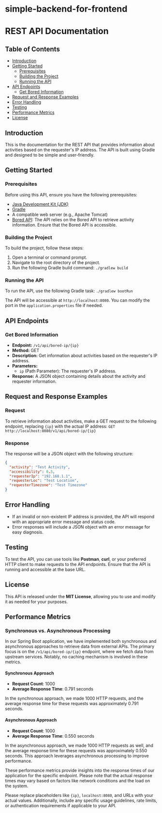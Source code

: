 # simple-backend-for-frontend

# REST API Documentation

## Table of Contents
- [Introduction](#introduction)
- [Getting Started](#getting-started)
    - [Prerequisites](#prerequisites)
    - [Building the Project](#building-the-project)
    - [Running the API](#running-the-api)
- [API Endpoints](#api-endpoints)
    - [Get Bored Information](#get-bored-information)
- [Request and Response Examples](#request-and-response-examples)
- [Error Handling](#error-handling)
- [Testing](#testing)
- [Performance Metrics](#performance-metrics)
- [License](#license)

## Introduction
This is the documentation for the REST API that provides information about activities based on the requester's IP address. The API is built using Gradle and designed to be simple and user-friendly.

## Getting Started
### Prerequisites
Before using this API, ensure you have the following prerequisites:

- [Java Development Kit (JDK)](https://www.oracle.com/java/technologies/javase-downloads.html)
- [Gradle](https://gradle.org/install/)
- A compatible web server (e.g., Apache Tomcat)
- [Bored API](https://www.boredapi.com/): The API relies on the Bored API to retrieve activity information. Ensure that the Bored API is accessible.

### Building the Project
To build the project, follow these steps:

1. Open a terminal or command prompt.
2. Navigate to the root directory of the project.
3. Run the following Gradle build command: `./gradlew build`

### Running the API
To run the API, use the following Gradle task: `./gradlew bootRun`


The API will be accessible at `http://localhost:8080`. You can modify the port in the `application.properties` file if needed.

## API Endpoints
### Get Bored Information
- **Endpoint:** `/v1/api/bored-ip/{ip}`
- **Method:** GET
- **Description:** Get information about activities based on the requester's IP address.
- **Parameters:**
    - `ip` (Path Parameter): The requester's IP address.
- **Response:** A JSON object containing details about the activity and requester information.

## Request and Response Examples
### Request
To retrieve information about activities, make a GET request to the following endpoint, replacing `{ip}` with the actual IP address:
`GET http://localhost:8080/v1/api/bored-ip/{ip}`


### Response
The response will be a JSON object with the following structure:
```json
{
  "activity": "Test Activity",
  "accessibility": 0.5,
  "requesterIp": "192.168.1.1",
  "requesterLoc": "Test Location",
  "requesterTimezone": "Test Timezone"
}
```

## Error Handling
- If an invalid or non-existent IP address is provided, the API will respond with an appropriate error message and status code.
- Error responses will include a JSON object with an error message for easy diagnosis.

## Testing
To test the API, you can use tools like **Postman**, **curl**, or your preferred HTTP client to make requests to the API endpoints. Ensure that the API is running and accessible at the base URL.

## License
This API is released under the **MIT License**, allowing you to use and modify it as needed for your purposes.

## Performance Metrics

### Synchronous vs. Asynchronous Processing

In our Spring Boot application, we have implemented both synchronous and asynchronous approaches to retrieve data from external APIs. The primary focus is on the `/v1/api/bored-ip/{ip}` endpoint, where we fetch data from upstream services. Notably, no caching mechanism is involved in these metrics.

#### Synchronous Approach

- **Request Count**: 1000
- **Average Response Time**: 0.791 seconds

In the synchronous approach, we made 1000 HTTP requests, and the average response time for these requests was approximately 0.791 seconds.

#### Asynchronous Approach

- **Request Count**: 1000
- **Average Response Time**: 0.550 seconds

In the asynchronous approach, we made 1000 HTTP requests as well, and the average response time for these requests was approximately 0.550 seconds. This approach leverages asynchronous processing to improve performance.

These performance metrics provide insights into the response times of our application for the specific endpoint. Please note that the actual response times may vary based on factors like network conditions and the load on the system.



Please replace placeholders like `{ip}`, `localhost:8080`, and URLs with your actual values. Additionally, include any specific usage guidelines, rate limits, or authentication requirements if applicable to your API.
